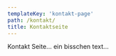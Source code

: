 ```yaml
---
templateKey: 'kontakt-page'
path: /kontakt/
title: Kontaktseite
---
```


Kontakt Seite...
ein bisschen text...
